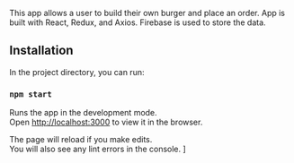This app allows a user to build their own burger and place an order. App is built with React, Redux, and Axios. Firebase is used to store the data. 

## Installation

In the project directory, you can run:

### `npm start`

Runs the app in the development mode.<br>
Open [http://localhost:3000](http://localhost:3000) to view it in the browser.

The page will reload if you make edits.<br>
You will also see any lint errors in the console.
]
